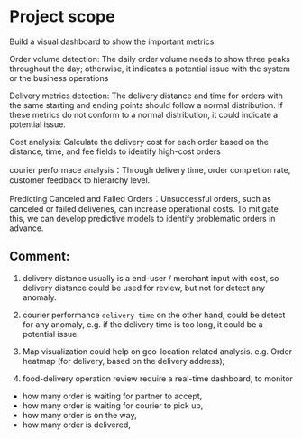 # Project scope
Build a visual dashboard to show the important metrics.

Order volume detection: The daily order volume needs to show three peaks throughout the day; otherwise, it indicates a potential issue with the system or the business operations

Delivery metrics detection: The delivery distance and time for orders with the same starting and ending points should follow a normal distribution. If these metrics do not conform to a normal distribution, it could indicate a potential issue.

Cost analysis: Calculate the delivery cost for each order based on the distance, time, and fee fields to identify high-cost orders

courier performace analysis：Through delivery time, order completion rate, customer feedback to hierarchy level.

Predicting Canceled and Failed Orders：Unsuccessful orders, such as canceled or failed deliveries, can increase operational costs. To mitigate this, we can develop predictive models to identify problematic orders in advance.

## Comment:
1. delivery distance usually is a end-user / merchant input with cost, so delivery distance could be used for review, but not for detect any anomaly.

2. courier performance `delivery time` on the other hand, could be detect for any anomaly, e.g. if the delivery time is too long, it could be a potential issue.

3. Map visualization could help on geo-location related analysis. e.g. Order heatmap (for delivery, based on the delivery address);

4. food-delivery operation review require a real-time dashboard, to monitor 
- how many order is waiting for partner to accept, 
- how many order is waiting for courier to pick up,
- how many order is on the way, 
- how many order is delivered, 
